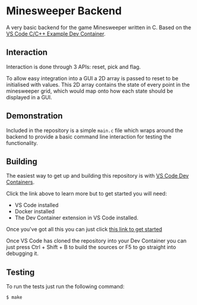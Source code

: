 # Minesweeper Backend

A very basic backend for the game Minesweeper written in C.
Based on the [VS Code C/C++ Example Dev Container](https://github.com/microsoft/vscode-remote-try-cpp).

## Interaction

Interaction is done through 3 APIs: reset, pick and flag.

To allow easy integration into a GUI a 2D array is passed to reset to be initialised with values.
This 2D array contains the state of every point in the minesweeper grid, which would map onto how
each state should be displayed in a GUI.

## Demonstration

Included in the repository is a simple `main.c` file which wraps around the backend to provide
a basic command line interaction for testing the functionality.

## Building

The easiest way to get up and building this repository is with
[VS Code Dev Containers](https://code.visualstudio.com/docs/devcontainers/containers).

Click the link above to learn more but to get started you will need:

* VS Code installed
* Docker installed
* The Dev Container extension in VS Code installed.

Once you've got all this you can just click
[this link to get started](https://vscode.dev/redirect?url=vscode://ms-vscode-remote.remote-containers/cloneInVolume?url=https://github.com/YorkshireIoT/minesweeper-backend)

Once VS Code has cloned the repository into your Dev Container you can just press
Ctrl + Shift + B to build the sources or F5 to go straight into debugging it.

## Testing

To run the tests just run the following command:

```bash
$ make
```
